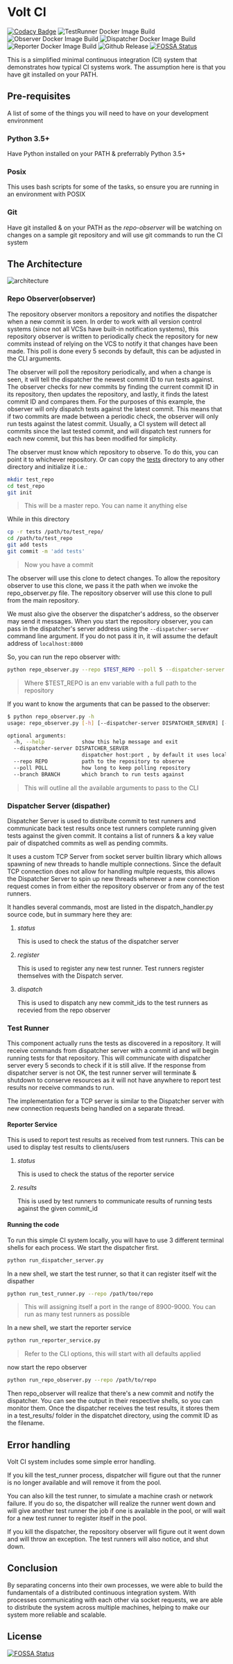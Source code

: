 # Volt CI

[![Codacy Badge](https://api.codacy.com/project/badge/Grade/aef9bbd4a1e640c0b3fab570818d76d6)](https://app.codacy.com/manual/BrianLusina/volt-ci?utm_source=github.com&utm_medium=referral&utm_content=BrianLusina/volt-ci&utm_campaign=Badge_Grade_Dashboard)
![TestRunner Docker Image Build](https://github.com/BrianLusina/volt-ci/workflows/TestRunner%20Docker%20Image%20Build/badge.svg)
![Observer Docker Image Build](https://github.com/BrianLusina/volt-ci/workflows/Observer%20Docker%20Image%20Build/badge.svg)
![Dispatcher Docker Image Build](https://github.com/BrianLusina/volt-ci/workflows/Dispatcher%20Docker%20Image%20Build/badge.svg)
![Reporter Docker Image Build](https://github.com/BrianLusina/volt-ci/workflows/Reporter%20Docker%20Image%20Build/badge.svg)
![Github Release](https://github.com/BrianLusina/volt-ci/workflows/Github%20Release/badge.svg)
[![FOSSA Status](https://app.fossa.com/api/projects/git%2Bgithub.com%2FBrianLusina%2Fvolt-ci.svg?type=shield)](https://app.fossa.com/projects/git%2Bgithub.com%2FBrianLusina%2Fvolt-ci?ref=badge_shield)

This is a simplified minimal continuous integration (CI) system that demonstrates how typical CI systems work. The assumption here is that you have git installed on your PATH.

## Pre-requisites

A list of some of the things you will need to have on your development environment

### Python 3.5+

Have Python installed on your PATH & preferrably Python 3.5+

### Posix

This uses bash scripts for some of the tasks, so ensure you are running in an environment with POSIX

### Git

Have git installed & on your PATH as the _repo-observer_  will be watching on changes on a sample git repository and will use git commands to run the CI system

## The Architecture

![architecture](./images/architecture.png)

### Repo Observer(observer)

The repository observer monitors a repository and notifies the dispatcher when a new commit is seen. In order to work with all version control systems (since not all VCSs have built-in notification systems), this repository observer is written to periodically check the repository for new commits instead of relying on the VCS to notify it that changes have been made. This poll is done every 5 seconds by default, this can be adjusted in the CLI arguments.

The observer will poll the repository periodically, and when a change is seen, it will tell the dispatcher the newest commit ID to run tests against. The observer checks for new commits by finding the current commit ID in its repository, then updates the repository, and lastly, it finds the latest commit ID and compares them. For the purposes of this example, the observer will only dispatch tests against the latest commit. This means that if two commits are made between a periodic check, the observer will only run tests against the latest commit. Usually, a CI system will detect all commits since the last tested commit, and will dispatch test runners for each new commit, but this has been modified for simplicity.

The observer must know which repository to observe. To do this, you can point it to whichever repository. Or can copy the [tests](./tests) directory to any other directory and initialize it i.e.:

```bash
mkdir test_repo
cd test_repo
git init
```

> This will be a master repo. You can name it anything else

While in this directory

``` bash
cp -r tests /path/to/test_repo/
cd /path/to/test_repo
git add tests
git commit -m 'add tests'
```

> Now you have a commit

The observer will use this clone to detect changes. To allow the repository observer to use this clone, we pass it the path when we invoke the repo_observer.py file. The repository observer will use this clone to pull from the main repository.

We must also give the observer the dispatcher's address, so the observer may send it messages. When you start the repository observer, you can pass in the dispatcher's server address using the `--dispatcher-server` command line argument. If you do not pass it in, it will assume the default address of `localhost:8000`

So, you can run the repo observer with:

```bash
python repo_observer.py --repo $TEST_REPO --poll 5 --dispatcher-server localhost:8000
```

> Where $TEST_REPO is an env variable with a full path to the repository

If you want to know the arguments that can be passed to the observer:

```bash
$ python repo_observer.py -h
usage: repo_observer.py [-h] [--dispatcher-server DISPATCHER_SERVER] [--repo REPO] [--poll POLL] [--branch BRANCH]

optional arguments:
  -h, --help            show this help message and exit
  --dispatcher-server DISPATCHER_SERVER
                        dispatcher host:port , by default it uses localhost:8000
  --repo REPO           path to the repository to observe
  --poll POLL           how long to keep polling repository
  --branch BRANCH       which branch to run tests against
```

> This will outline all the available arguments to pass to the CLI

### Dispatcher Server (dispather)

Dispatcher Server is used to distribute commit to test runners and communicate back test results once test runners
complete running given tests against the given commit. It contains a list of runners & a key value pair of dispatched commits
as well as pending commits.

It uses a custom TCP Server from socket server builtin library which allows spawning of new threads to handle multiple connections. Since the default TCP connection does not allow for handling multple requests, this allows the Dispatcher Server
to spin up new threads whenever a new connection request comes in from either the repository observer or from any of the test runners.

It handles several commands, most are listed in the dispatch_handler.py source code, but in summary here they are:

1. _status_

    This is used to check the status of the dispatcher server

2. _register_

    This is used to register any new test runner. Test runners register themselves with the Dispatch server.

3. _dispatch_

    This is used to dispatch any new commit_ids to the test runners as recevied from the repo observer

### Test Runner

This component actually runs the tests as discovered in a repository. It will receive commands from dispatcher server
with a commit id and will begin running tests for that repository. This will communicate with dispatcher server every 5 seconds to check if it is still alive. If the response from dispatcher server is not OK, the test runner server will terminate & shutdown to conserve resources as it will not have anywhere to report test results nor receive commands to run.

The implementation for a TCP server is similar to the Dispatcher server with new connection requests being handled on a separate thread.

#### Reporter Service

This is used to report test results as received from test runners. This can be used to display test results to clients/users

1. _status_

    This is used to check the status of the reporter service

2. _results_

    This is used by test runners to communicate results of running tests against the given commit_id

#### Running the code

To run this simple CI system locally, you will have to use 3 different terminal shells for each process. We start the dispatcher first.

``` bash
python run_dispatcher_server.py
```

In a new shell, we start the test runner, so that it can register itself wit the dispather

``` bash
python run_test_runner.py --repo /path/too/repo
```

> This will assigning itself a port in the range of 8900-9000. You can run as many test runners as possible

In a new shell, we start the reporter service

``` bash
python run_reporter_service.py
```

> Refer to the CLI options, this will start with all defaults applied

now start the repo observer

``` bash
python run_repo_observer.py --repo /path/to/repo
```

Then repo_observer will realize that there's a new commit and notify the dispatcher. You can see the output in their respective shells, so you can monitor them. Once the dispatcher receives the test results, it stores them in a test_results/ folder in the dispatchet directory, using the commit ID as the filename.

## Error handling

Volt CI system includes some simple error handling.

If you kill the test_runner process, dispatcher will figure out that the runner is no longer available and will remove it from the pool.

You can also kill the test runner, to simulate a machine crash or network failure. If you do so, the dispatcher will realize the runner went down and will give another test runner the job if one is available in the pool, or will wait for a new test runner to register itself in the pool.

If you kill the dispatcher, the repository observer will figure out it went down and will throw an exception. The test runners will also notice, and shut down.

## Conclusion

By separating concerns into their own processes, we were able to build the fundamentals of a distributed continuous integration system. With processes communicating with each other via socket requests, we are able to distribute the system across multiple machines, helping to make our system more reliable and scalable.


## License
[![FOSSA Status](https://app.fossa.com/api/projects/git%2Bgithub.com%2FBrianLusina%2Fvolt-ci.svg?type=large)](https://app.fossa.com/projects/git%2Bgithub.com%2FBrianLusina%2Fvolt-ci?ref=badge_large)